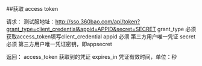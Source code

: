 ##获取 access token

请求：
测试服地址：http://sso.360bao.com/api/token?grant_type=client_credential&appid=APPID&secret=SECRET
grant_type	必须	获取access_token填写client_credential
appid	必须	第三方用户唯一凭证
secret	必须	第三方用户唯一凭证密钥，即appsecret

返回：
access_token	获取到的凭证
expires_in	凭证有效时间，单位：秒
